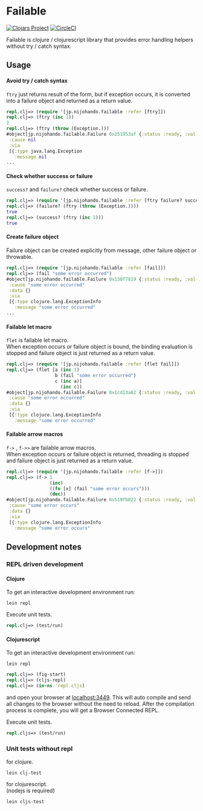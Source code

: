 # Failable

[![Clojars Project](https://img.shields.io/clojars/v/jp.nijohando/failable.svg)](https://clojars.org/jp.nijohando/failable)
[![CircleCI](https://circleci.com/gh/nijohando/failable.svg?style=shield)](https://circleci.com/gh/nijohando/failable)

Failable is clojure / clojurescript library that provides error handling helpers without try / catch syntax.


## Usage

#### Avoid try / catch syntax

`ftry` just returns result of the form, but if exception occurs,
it is converted into a failure object and returned as a return value.

```clojure
repl.clj=> (require '[jp.nijohando.failable :refer [ftry]])
repl.clj=> (ftry (inc 1))
2
repl.clj=> (ftry (throw (Exception.)))
#object[jp.nijohando.failable.Failure 0x251953af {:status :ready, :val #error {
 :cause nil
 :via
 [{:type java.lang.Exception
   :message nil
...
```

#### Check whether success or failure

`success?` and `failure?` check whether success or failure.

```clojure
repl.clj=> (require '[jp.nijohando.failable :refer [ftry failure? success?]])
repl.clj=> (failure? (ftry (throw (Exception.))))
true
repl.clj=> (success? (ftry (inc 1)))
true
```

#### Create failure object

Failure object can be created explicitly from message, other failure object or throwable.

```clojure
repl.clj=> (require '[jp.nijohando.failable :refer [fail]])
repl.clj=> (fail "some error occurred")
#object[jp.nijohando.failable.Failure 0x130f7819 {:status :ready, :val #error {
 :cause "some error occurred"
 :data {}
 :via
 [{:type clojure.lang.ExceptionInfo
   :message "some error occurred"
...
```

#### Failable let macro

`flet` is failable let macro.  
When exception occurs or failure object is bound, the binding evaluation is stopped and failure object is just returned as a return value.

```clojure
repl.clj=> (require '[jp.nijohando.failable :refer [flet fail]])
repl.clj=> (flet [a (inc 1)
                  b (fail "some error occurred")
                  c (inc a)]
                    (inc c))
#object[jp.nijohando.failable.Failure 0x1cd13a82 {:status :ready, :val #error {
 :cause "some error occurred"
 :data {}
 :via
 [{:type clojure.lang.ExceptionInfo
   :message "some error occurred"
```

#### Failable arrow macros

`f->` , `f->>`  are failable arrow macros.  
When exception occurs or failure object is returned, threading is stopped and failure object is just returned as a return value.


```clojure
repl.clj=> (require '[jp.nijohando.failable :refer [f->]])
repl.clj=> (f-> 1
                (inc)
                ((fn [x] (fail "some error occurs")))
                (dec))
#object[jp.nijohando.failable.Failure 0x519fb022 {:status :ready, :val #error {
 :cause "some error occurs"
 :data {}
 :via
 [{:type clojure.lang.ExceptionInfo
   :message "some error occurs"
```


## Development notes

### REPL driven development

#### Clojure

To get an interactive development environment run:

```
lein repl
```

Execute unit tests.

```clojure
repl.clj=> (test/run)
```

#### Clojurescript

To get an interactive development environment run:

```
lein repl
```

```clojure
repl.clj=> (fig-start)
repl.clj=> (cljs-repl)
repl.clj=> (in-ns 'repl.cljs)
```

and open your browser at [localhost:3449](http://localhost:3449/).
This will auto compile and send all changes to the browser without the
need to reload. After the compilation process is complete, you will
get a Browser Connected REPL.

Execute unit tests.

```clojure
repl.cljs=> (test/run)
```

### Unit tests without repl

for clojure.

```
lein clj-test
```

for clojurescript.  
(nodejs is required)

```
lein cljs-test
```
